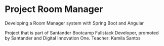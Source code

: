 # Project Room Manager

Developing a Room Manager system with Spring Boot and Angular

Project that is part of Santander Bootcamp Fullstack Developer, promoted by Santander and Digital Innovation One.
Teacher: Kamila Santos
